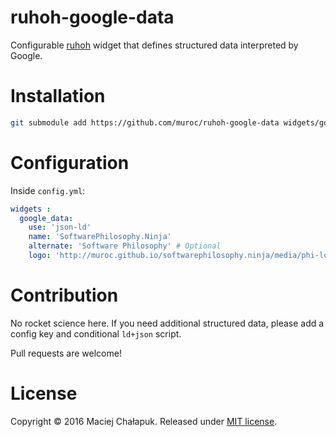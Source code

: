 # ruhoh-google-data

Configurable [ruhoh][ruhoh] widget that defines structured data interpreted by Google.

[ruhoh]: https://github.com/ruhoh/ruhoh.rb

# Installation

```sh
git submodule add https://github.com/muroc/ruhoh-google-data widgets/google-data
```

# Configuration

Inside `config.yml`:

```yml
widgets :
  google_data:
    use: 'json-ld'
    name: 'SoftwarePhilosophy.Ninja'
    alternate: 'Software Philosophy' # Optional
    logo: 'http://muroc.github.io/softwarephilosophy.ninja/media/phi-logo.svg' # Optional
```

# Contribution

No rocket science here. If you need additional structured data, please add a config key and
conditional `ld+json` script.

Pull requests are welcome!

# License

Copyright &copy; 2016 Maciej Chałapuk. Released under [MIT license](LICENSE).

